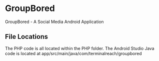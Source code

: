 # GroupBored

GroupBored - A Social Media Android Application

## File Locations

The PHP code is all located within the PHP folder.
The Android Studio Java code is located at app/src/main/java/com/terminalreach/groupbored

